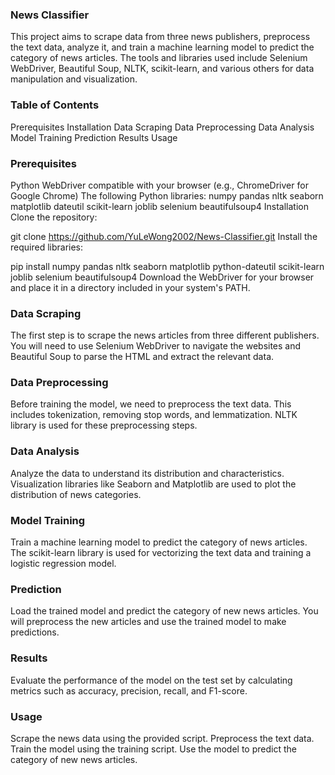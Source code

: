 ### **News Classifier**
This project aims to scrape data from three news publishers, preprocess the text data, analyze it, and train a machine learning model to predict the category of news articles. The tools and libraries used include Selenium WebDriver, Beautiful Soup, NLTK, scikit-learn, and various others for data manipulation and visualization.

### **Table of Contents**
Prerequisites
Installation
Data Scraping
Data Preprocessing
Data Analysis
Model Training
Prediction
Results
Usage

### **Prerequisites**
Python
WebDriver compatible with your browser (e.g., ChromeDriver for Google Chrome)
The following Python libraries:
numpy
pandas
nltk
seaborn
matplotlib
dateutil
scikit-learn
joblib
selenium
beautifulsoup4
Installation
Clone the repository:

git clone https://github.com/YuLeWong2002/News-Classifier.git
Install the required libraries:

pip install numpy pandas nltk seaborn matplotlib python-dateutil scikit-learn joblib selenium beautifulsoup4
Download the WebDriver for your browser and place it in a directory included in your system's PATH.

### **Data Scraping**
The first step is to scrape the news articles from three different publishers. You will need to use Selenium WebDriver to navigate the websites and Beautiful Soup to parse the HTML and extract the relevant data.

### **Data Preprocessing**
Before training the model, we need to preprocess the text data. This includes tokenization, removing stop words, and lemmatization. NLTK library is used for these preprocessing steps.

### **Data Analysis**
Analyze the data to understand its distribution and characteristics. Visualization libraries like Seaborn and Matplotlib are used to plot the distribution of news categories.

### **Model Training**
Train a machine learning model to predict the category of news articles. The scikit-learn library is used for vectorizing the text data and training a logistic regression model.

### **Prediction**
Load the trained model and predict the category of new news articles. You will preprocess the new articles and use the trained model to make predictions.

### **Results**
Evaluate the performance of the model on the test set by calculating metrics such as accuracy, precision, recall, and F1-score.

### **Usage**
Scrape the news data using the provided script.
Preprocess the text data.
Train the model using the training script.
Use the model to predict the category of new news articles.
